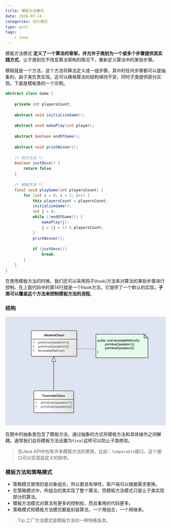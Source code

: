 ```yaml
---
title: 模板方法模式
date: 2016-07-14
categories: 设计模式
type: post
tags:
    - Java
---
```


模板方法模式 **定义了一个算法的骨架，并允许子类别为一个或多个步骤提供其实践方式**。让子类别在不改变算法架构的情况下，重新定义算法中的某些步骤。

<!--more-->

模板就是一个方法，这个方法将算法定义成一组步骤，其中的任何步骤都可以是抽象的，由子类负责实现。这可以确保算法的结构保持不变，同时子类提供部分实现。下面是模板类的一个示例。

```Java
abstract class Game {

    private int playersCount;

    abstract void initializeGame();

    abstract void makePlay(int player);

    abstract boolean endOfGame();

    abstract void printWinner();

    /* 钩子方法 */
    boolean justOnce() {
        return false;
    }

    /* 模板方法 */
    final void playGame(int playersCount) {
        for (int i = 0; i < 3; i++) {
            this.playersCount = playersCount;
            initializeGame();
            int j = 0;
            while (!endOfGame()) {
                makePlay(j);
                j = (j + 1) % playersCount;
            }
            printWinner();

            if (justOnce())
                break;
        }
    }
}
```

在使用模板方法的时候，我们还可以采用钩子(`hook`)方法来对算法的某些步骤进行控制。在上面代码中的第14行就是一个hook方法，它提供了一个默认的实现，**子类可以覆盖这个方法来控制模板方法的流程**。

### 结构

![](pattern-template.jpg)

在图中的抽象类包含了模板方法，通过抽象的方式将模板方法和具体操作之间解耦。通常我们会将模板方法设置为`final`这样可以防止子类修改。

> 在Java API中也有许多模板方法的使用，比如：`Comparable`接口，这个接口可以实现自定义的排序。

### 模板方法和策略模式

  - 策略模式使用的是对象组合，所以更具有弹性，客户端可以根据需求更换。
  - 在策略模式中，所组合的类实现了整个算法，而模板方法模式只是让子类实现部分的算法。
  - 模板方法模式对算法有更多的控制权，而且重用的代码更多。
  - 策略模式和模板方法模式都是封装算法，一个用组合，一个用继承。

> Tip:工厂方法模式是模板方法的一种特殊版本。
